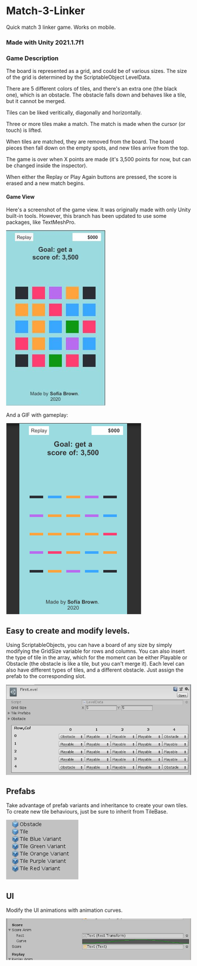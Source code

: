 # Match-3-Linker
Quick match 3 linker game. 
Works on mobile. 

### Made with Unity 2021.1.7f1

### Game Description
The board is represented as a grid, and could be of various sizes. The size of the grid is determined by the ScriptableObject LevelData.

There are 5 different colors of tiles, and there's an extra one (the black one), which is an obstacle. The obstacle falls down and behaves like a tile, but it cannot be merged. 

Tiles can be liked veritically, diagonally and horizontally. 

Three or more tiles make a match. The match is made when the cursor (or touch) is lifted. 

When tiles are matched, they are removed from the board. The board pieces then fall down on the empty spots, and new tiles arrive from the top. 

The game is over when X points are made (it's 3,500 points for now, but can be changed inside the inspector).

When either the Replay or Play Again buttons are pressed, the score is erased and a new match begins. 

#### Game View

Here's a screenshot of the game view. 
It was originally made with only Unity built-in tools. However, this branch has been updated to use some packages, like TextMeshPro. 

![GameView](https://github.com/rsofia/Match-3-Linker/blob/master/ReadMeContent/GameView.JPG)

And a GIF with gameplay:

![GameplayView](https://github.com/rsofia/Match-3-Linker/blob/master/ReadMeContent/Match3Gameplay.gif)

Easy to create and modify levels.
-------------
Using ScriptableObjects, you can have a board of any size by simply modifying the GridSize variable for rows and columns. 
You can also insert the type of tile in the array, which for the moment can be either Playable or Obstacle (the obstacle is like a tile, 
but you can't merge it).
Each level can also have different types of tiles, and a different obstacle. Just assign the prefab to the corresponding slot. 

![LevelEditor with ScriptableObjects](https://github.com/rsofia/Match-3-Linker/blob/master/ReadMeContent/LevelEditor.JPG)

Prefabs
-------------

Take advantage of prefab variants and inheritance to create your own tiles. 
To create new tile behaviours, just be sure to inherit from TileBase.

![Prefab variants](https://github.com/rsofia/Match-3-Linker/blob/master/ReadMeContent/Variants.JPG)

UI
-------------

Modify the UI animations with animation curves. 

![UI](https://github.com/rsofia/Match-3-Linker/blob/master/ReadMeContent/Animations.JPG)
